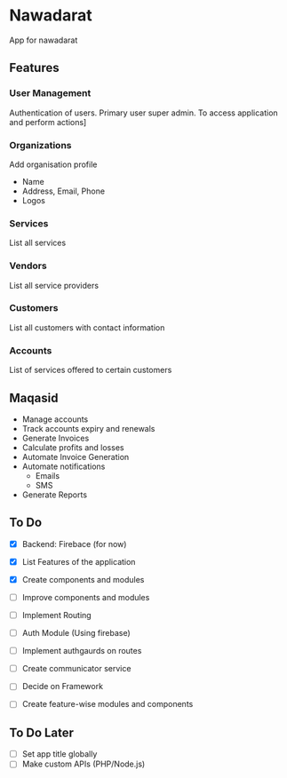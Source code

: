 # Nawadarat

App for nawadarat

## Features
### User Management
Authentication of users. Primary user super admin. To access application and perform actions]

### Organizations
Add organisation profile
* Name
* Address, Email, Phone
* Logos

### Services
List all services

### Vendors
List all service providers

### Customers
List all customers with contact information

### Accounts
List of services offered to certain customers

## Maqasid
* Manage accounts
* Track accounts expiry and renewals
* Generate Invoices 
* Calculate profits and losses
* Automate Invoice Generation
* Automate notifications
    * Emails
    * SMS
* Generate Reports

## To Do 
- [x] Backend: Firebace (for now)
- [x] List Features of the application
- [x] Create components and modules
- [ ] Improve components and modules
- [ ] Implement Routing
- [ ] Auth Module (Using firebase)
- [ ] Implement authgaurds on routes
- [ ] Create communicator service
- [ ] Decide on Framework
- [ ] Create feature-wise modules and components


## To Do Later
- [ ] Set app title globally
- [ ] Make custom APIs (PHP/Node.js)
